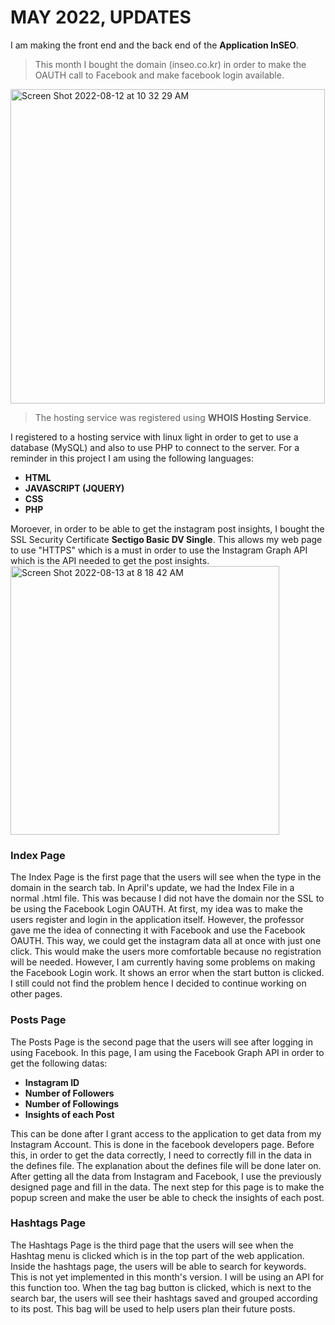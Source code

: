 <h1>MAY 2022, UPDATES</h1>
I am making the front end and the back end of the <b>Application InSEO</b>.

>This month I bought the domain (inseo.co.kr) in order to make the OAUTH call to Facebook and make facebook login available.

<img width="503" alt="Screen Shot 2022-08-12 at 10 32 29 AM" src="https://user-images.githubusercontent.com/101083759/184268885-c6f799b1-e598-43ba-927e-1a51a88df645.png">

>The hosting service was registered using **WHOIS Hosting Service**.

I registered to a hosting service with linux light in order to get to use a database (MySQL) and also to use PHP to connect to the server. For a reminder in this project I am using the following languages:<br>
   - **HTML**<br>
   - **JAVASCRIPT (JQUERY)**<br>
   - **CSS**<br>
   - **PHP**<br>

Moroever, in order to be able to get the instagram post insights, I bought the SSL Security Certificate **Sectigo Basic DV Single**. This allows my web page to use "HTTPS" which is a must in order to use the Instagram Graph API which is the API needed to get the post insights. 
<img width="430" alt="Screen Shot 2022-08-13 at 8 18 42 AM" src="https://user-images.githubusercontent.com/101083759/184456058-1bb5c2fc-9291-4f6c-af84-657109159a7f.png">

<h3>Index Page</h3>
The Index Page is the first page that the users will see when the type in the domain in the search tab. In April's update, we had the Index File in a normal .html file. This was because I did not have the domain nor the SSL to be using the Facebook Login OAUTH. At first, my idea was to make the users register and login in the application itself. However, the professor gave me the idea of connecting it with Facebook and use the Facebook OAUTH. This way, we could get the instagram data all at once with just one click. This would make the users more comfortable because no registration will be needed. 
However, I am currently having some problems on making the Facebook Login work. It shows an error when the start button is clicked. I still could not find the problem hence I decided to continue working on other pages.

<h3>Posts Page</h3>
The Posts Page is the second page that the users will see after logging in using Facebook. In this page, I am using the Facebook Graph API in order to get the following datas:<br>

   - **Instagram ID**
   - **Number of Followers**
   - **Number of Followings**
   - **Insights of each Post**


This can be done after I grant access to the application to get data from my Instagram Account. This is done in the facebook developers page. Before this, in order to get the data correctly, I need to correctly fill in the data in the defines file. The explanation about the defines file will be done later on.
After getting all the data from Instagram and Facebook, I use the previously designed page and fill in the data. The next step for this page is to make the popup screen and make the user be able to check the insights of each post. 

<h3>Hashtags Page</h3>
The Hashtags Page is the third page that the users will see when the Hashtag menu is clicked which is in the top part of the web application. Inside the hashtags page, the users will be able to search for keywords. This is not yet implemented in this month's version. I will be using an API for this function too. When the tag bag button is clicked, which is next to the search bar, the users will see their hashtags saved and grouped according to its post. This bag will be used to help users plan their future posts. 
